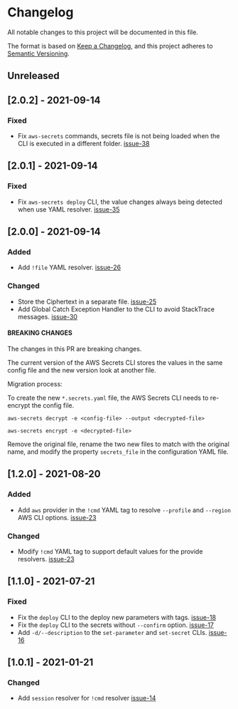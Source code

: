 # Changelog

All notable changes to this project will be documented in this file.

The format is based on [Keep a Changelog](https://keepachangelog.com/en/1.0.0/),
and this project adheres to [Semantic Versioning](https://semver.org/spec/v2.0.0.html).

## Unreleased

## [2.0.2] - 2021-09-14

### Fixed

- Fix `aws-secrets` commands, secrets file is not being loaded when the CLI is executed in a different folder. [issue-38](https://github.com/lucasvieirasilva/aws-ssm-secrets-cli/issues/38)

## [2.0.1] - 2021-09-14

### Fixed

- Fix `aws-secrets deploy` CLI, the value changes always being detected when use YAML resolver. [issue-35](https://github.com/lucasvieirasilva/aws-ssm-secrets-cli/issues/35)

## [2.0.0] - 2021-09-14

### Added

- Add `!file` YAML resolver. [issue-26](https://github.com/lucasvieirasilva/aws-ssm-secrets-cli/issues/26)

### Changed

- Store the Ciphertext in a separate file. [issue-25](https://github.com/lucasvieirasilva/aws-ssm-secrets-cli/issues/25)
- Add Global Catch Exception Handler to the CLI to avoid StackTrace messages. [issue-30](https://github.com/lucasvieirasilva/aws-ssm-secrets-cli/issues/30)

#### BREAKING CHANGES

The changes in this PR are breaking changes.

The current version of the AWS Secrets CLI stores the values in the same config file and the new version look at another file.

Migration process:

To create the new `*.secrets.yaml` file, the AWS Secrets CLI needs to re-encrypt the config file.

```shell
aws-secrets decrypt -e <config-file> --output <decrypted-file>
```

```shell
aws-secrets encrypt -e <decrypted-file>
```

Remove the original file, rename the two new files to match with the original name, and modify the property `secrets_file` in the configuration YAML file.

## [1.2.0] - 2021-08-20

### Added

- Add `aws` provider in the `!cmd` YAML tag to resolve `--profile` and `--region` AWS CLI options. [issue-23](https://github.com/lucasvieirasilva/aws-ssm-secrets-cli/issues/23)

### Changed

- Modify `!cmd` YAML tag to support default values for the provide resolvers. [issue-23](https://github.com/lucasvieirasilva/aws-ssm-secrets-cli/issues/23)

## [1.1.0] - 2021-07-21

### Fixed

- Fix the `deploy` CLI to the deploy new parameters with tags. [issue-18](https://github.com/lucasvieirasilva/aws-ssm-secrets-cli/issues/18)
- Fix the `deploy` CLI to the secrets without `--confirm` option. [issue-17](https://github.com/lucasvieirasilva/aws-ssm-secrets-cli/issues/17)
- Add `-d/--description` to the `set-parameter` and `set-secret` CLIs. [issue-16](https://github.com/lucasvieirasilva/aws-ssm-secrets-cli/issues/16)

## [1.0.1] - 2021-01-21

### Changed

- Add `session` resolver for `!cmd` resolver [issue-14](https://github.com/lucasvieirasilva/aws-ssm-secrets-cli/issues/14)

